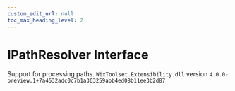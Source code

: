```yaml
---
custom_edit_url: null
toc_max_heading_level: 2
---
```

# IPathResolver Interface
Support for processing paths.
`WixToolset.Extensibility.dll` version `4.0.0-preview.1+7a4632adc0c7b1a363259abb4ed08b11ee3b2d87`
